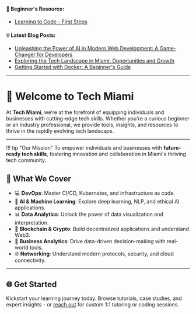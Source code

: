 #### 🏁 Beginner's Resource:  
- [Learning to Code - First Steps](beginning-to-code.md)


#### 💡 Latest Blog Posts:  
- [Unleashing the Power of AI in Modern Web Development: A Game-Changer for Developers](blog/posts/ai-today.md)
- [Exploring the Tech Landscape in Miami: Opportunities and Growth](blog/posts/who-we-are.md)
- [Getting Started with Docker: A Beginner's Guide](blog/posts/getting-started-with-docker.md)

___

# 🌴 Welcome to **Tech Miami**

At **Tech Miami**, we’re at the forefront of equipping individuals and businesses with cutting-edge tech skills. Whether you're a curious beginner or an industry professional, we provide tools, insights, and resources to thrive in the rapidly evolving tech landscape.

---
!!! tip "Our Mission"
    To empower individuals and businesses with **future-ready tech skills**, fostering innovation and collaboration in Miami's thriving tech community.

## 🚀 **What We Cover**


- :computer: **DevOps**: Master CI/CD, Kubernetes, and infrastructure as code.
- 🤖 **AI & Machine Learning**: Explore deep learning, NLP, and ethical AI applications.
- 📊 **Data Analytics**: Unlock the power of data visualization and interpretation.
- 🔗 **Blockchain & Crypto**: Build decentralized applications and understand Web3.
- 🧠 **Business Analytics**: Drive data-driven decision-making with real-world tools.
- 🌐 **Networking**: Understand modern protocols, security, and cloud connectivity.

---

## 🌐 **Get Started**

Kickstart your learning journey today. Browse tutorials, case studies, and expert insights - or [reach out]("don@tech-miami.com") for custom 1:1 tutoring or coding sessions.

